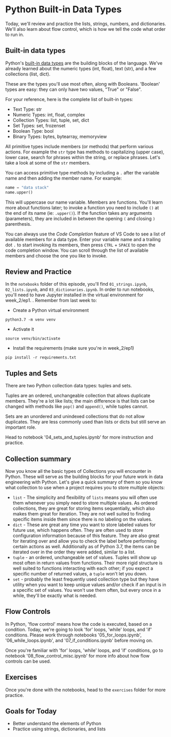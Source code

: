 # Python Built-in Data Types
Today, we'll review and practice the lists, strings, numbers, and dictionaries. We'll also learn about flow control, which is how we tell the code what order to run in.

## Built-in data types

Python's [built-in data types](https://docs.python.org/3/library/stdtypes.html) are the building blocks of the language. We've already learned about the numeric types (int, float), text (str), and a few collections (list, dict). 

These are the types you'll use most often, along with Booleans. 'Boolean' types are easy: they can only have two values, "True" or "False". 

For your reference, here is the complete list of built-in types:
- Text Type: str
- Numeric Types: 	int, float, complex
- Collection Types: list, tuple, set, dict
- Set Types: 	set, frozenset
- Boolean Type: 	bool
- Binary Types: 	bytes, bytearray, memoryview


All primitive types include members (or methods) that perform various actions. For example the `str` type has methods to capitalizing (upper case), lower case, search for phrases within the string, or replace phrases. Let's take a look at some of the `str` members.

You can access primitive type methods by including a `.` after the variable name and then adding the member name. For example:

```python
name = "data stack"
name.upper()
```

This will uppercase our name variable. Members are functions. You'll learn more about functions later; to invoke a function you need to include `()` at the end of its name (ie: `.upper()`). If the function takes any arguments (parameters), they are included in between the opening `(` and closing `)` parenthesis. 

You can always use the _Code Completion_ feature of VS Code to see a list of available members for a data type. Enter your variable name and a trailing dot `.` to start invoking its members, then press `CTRL` + `SPACE` to open the code completion window. You can scroll through the list of available members and choose the one you like to invoke.

## Review and Practice
In the `notebooks` folder of this episode, you'll find `01_strings.ipynb`, `02_lists.ipynb`, and `03_dictionaries.ipynb`. In order to run notebooks, you'll need to have Jupyter installed in the virtual environment for week_2/ep1. 
.
Remember from last week to:

- Create a Python virtual environment
```
python3.7 -m venv venv
```

- Activate it
```
source venv/bin/activate
```

- Install the requirements (make sure you're in week_2/ep1)
```
pip install -r requirements.txt
```

## Tuples and Sets
There are two Python collection data types: tuples and sets. 

Tuples are an ordered, unchangeable collection that allows duplicate members. They're a lot like lists; the main difference is that lists can be changed with methods like `pop()` and `append()`, while tuples cannot. 

Sets are an unordered and unindexed collections that do not allow duplicates. They are less commonly used than lists or dicts but still serve an important role.

Head to notebook '04_sets_and_tuples.ipynb' for more instruction and practice.

## Collection summary
Now you know all the basic types of Collections you will encounter in Python. These will serve as the building blocks for your future work in data engineering with Python. Let's give a quick summary of them so you know what collection to use when a project requires you to store multiple objects:
- `list` - The simplicity and flexibility of `lists` means you will often use them whenever you simply need to store multiple values. As ordered collections, they are great for storing items sequentially, which also makes them great for iteration. They are not well suited to finding specific items inside them since there is no labeling on the values.
- `dict` - These are great any time you want to store labeled values for future use, which happens often. They are often used to store configuration information because of this feature. They are also great for iterating over and allow you to check the label before performing certain actions as well. Additionally as of Python 3.7, the items can be iterated over in the order they were added, similar to a list.
- `tuple` - an ordered, unchangeable set of values. Tuples will show up most often in return values from functions. Their more rigid structure is well suited to functions interacting with each other; if you expect a specific number of returned values, a `tuple` won't let you down.
- `set` - probably the least frequently used collection type but they have utility when you want to keep unique values and/or check if an input is in a specific set of values. You won't use them often, but every once in a while, they'll be exactly what is needed.

## Flow Controls
In Python, 'flow control' means how the code is executed, based on a condition. Today, we're going to look 'for' loops, 'while' loops, and 'if' conditions. Please work through notebooks '05_for_loops.ipynb', '06_while_loops.ipynb', and '07_if_conditions.ipynb' before moving on.

Once you're familiar with 'for' loops, 'while' loops, and 'if' conditions, go to notebook '08_flow_control_misc.ipynb' for more info about how flow controls can be used.

## Exercises
Once you're done with the notebooks, head to the `exercises` folder for more practice.

## Goals for Today
- Better understand the elements of Python
- Practice using strings, dictionaries, and lists